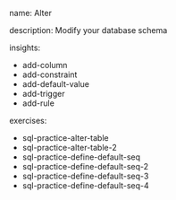 name: Alter

description: Modify your database schema

insights:

- add-column
- add-constraint
- add-default-value
- add-trigger
- add-rule

exercises:

- sql-practice-alter-table
- sql-practice-alter-table-2
- sql-practice-define-default-seq
- sql-practice-define-default-seq-2
- sql-practice-define-default-seq-3
- sql-practice-define-default-seq-4
